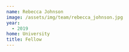 ```yaml
---
name: Rebecca Johnson
image: /assets/img/team/rebecca_johnson.jpg
year:
  - 2019
home: University
title: Fellow
---
```

